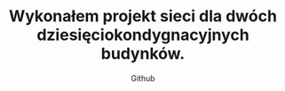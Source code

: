 ---
title: "Wykonałem projekt sieci dla dwóch dziesięciokondygnacyjnych budynków."
subtitle: "Github"
github: "https://github.com/asdfMaciej/projekt-sieci"
weight: 9
---
